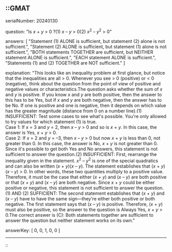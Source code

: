 ::GMAT
---


serialNumber: 20240130

question: "Is <i>x</i> + <i>y</i> &gt; 0 ?(1) <i>x</i> – <i>y</i> &gt; 0(2) <i>x</i><sup>2</sup> – <i>y</i><sup>2</sup> &gt; 0"

answers: [
  "Statement (1) ALONE is sufficient, but statement (2) alone is not sufficient.",
  "Statement (2) ALONE is sufficient, but statement (1) alone is not sufficient.",
  "BOTH statements TOGETHER are sufficient, but NEITHER statement ALONE is sufficient.",
  "EACH statement ALONE is sufficient.",
  "Statements (1) and (2) TOGETHER are NOT sufficient."
]

explanation: "This looks like an inequality problem at first glance, but notice that the inequalities are all &gt; 0. Whenever you see &gt; 0 (positive) or &lt; 0 (negative), think about the question from the point of view of positive and negative values or characteristics.The question asks whether the sum of <i>x</i> and <i>y</i> is positive. If you know <i>x</i> and <i>y</i> are both positive, then the answer to this has to be Yes, but if <i>x</i> and <i>y</i> are both negative, then the answer has to be No. If one is positive and one is negative, then it depends on which value has the greater magnitude (distance from 0 on a number line).(1) INSUFFICIENT: Test some cases to see what's possible. You're only allowed to try values for which statement (1) is true.<br>Case 1: If <i>x</i> = 3 and <i>y</i> = 2, then <i>x</i> – <i>y</i> &gt; 0 and so is <i>x</i> + <i>y</i>. In this case, the answer is Yes,  <i>x</i> + <i>y</i> &gt; 0.<br>Case 2: If <i>x</i> = 2 and <i>y</i> = –3, then <i>x</i> – <i>y</i> &gt; 0 but now <i>x</i> + <i>y</i> is less than 0, not greater than 0. In this case, the answer is No,  <i>x</i> + <i>y</i> is not greater than 0.<br>Since it's possible to get both Yes and No answers, this statement is not sufficient to answer the question.(2) INSUFFICIENT: First, rearrange the inequality given in the statement. <i>x</i><sup>2</sup> – <i>y</i><sup>2</sup> is one of the special quadratics and can also be written (<i>x</i> + <i>y</i>)(<i>x</i> – <i>y</i>). The statement establishes that (<i>x</i> + <i>y</i>)(<i>x</i> – <i>y</i>) &gt; 0. In other words, these two quantities multiply to a positive value. Therefore, it must be the case that either (<i>x</i> + <i>y</i>) and (<i>x</i> – <i>y</i>) are both positive or that (<i>x</i> + <i>y</i>) and (<i>x</i> – <i>y</i>) are both negative. Since <i>x</i> + <i>y</i> could be either positive or negative, this statement is not sufficient to answer the question.(1) AND (2) SUFFICIENT: The second statement establishes that (<i>x</i> + <i>y</i>) and (<i>x</i> – <i>y</i>) have to have the same sign—they're either both positive or both negative. The first statement says that (<i>x</i> – <i>y</i>) is positive. Therefore, (<i>x</i> + <i>y</i>) must also be positive, so the answer to the question is Always Yes, <i>x</i> + <i>y</i> &gt; 0.The correct answer is (C): Both statements together are sufficient to answer the question but neither statement works on its own."

answerKey: [
  0, 
  0, 
  1, 
  0, 
  0
]



---
::